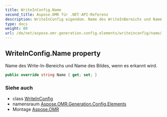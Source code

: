 ```yaml
---
title: WriteInConfig.Name
second_title: Aspose.OMR für .NET-API-Referenz
description: WriteInConfig eigendom. Name des WriteInBereichs und Name des Bildes wenn es erkannt wird.
type: docs
weight: 80
url: /de/net/aspose.omr.generation.config.elements/writeinconfig/name/
---
```

## WriteInConfig.Name property

Name des Write-In-Bereichs und Name des Bildes, wenn es erkannt wird.

```csharp
public override string Name { get; set; }
```

### Siehe auch

* class [WriteInConfig](../)
* namensraum [Aspose.OMR.Generation.Config.Elements](../../writeinconfig/)
* Montage [Aspose.OMR](../../../)


